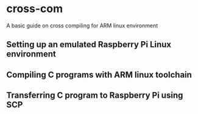 # cross-com
A basic guide on cross compiling for ARM linux environment

## Setting up an emulated Raspberry Pi Linux environment

## Compiling C programs with ARM linux toolchain

## Transferring C program to Raspberry Pi using SCP

